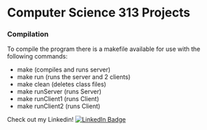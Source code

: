 # Computer Science 313 Projects

### Compilation
To compile the program there is a makefile available for use with the following commands:
- make (compiles and runs server)
- make run (runs the server and 2 clients)
- make clean (deletes class files)
- make runServer (runs Server)
- make runClient1 (runs Client)
- make runClient2 (runs Client)

Check out my Linkedin!
[![LinkedIn Badge](https://img.shields.io/badge/LinkedIn-Profile-informational?style=flat&logo=linkedin&logoColor=white&color=0D76A8)](https://www.linkedin.com/in/jayden-abrahams-090531233/)
